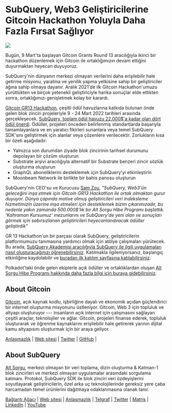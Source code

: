 # SubQuery, Web3 Geliştiricilerine Gitcoin Hackathon Yoluyla Daha Fazla Fırsat Sağlıyor

![](https://miro.medium.com/max/1400/0*LdQoekBCsctSL0Po)

Bugün, 9 Mart'ta başlayan Gitcoin Grants Round 13 aracılığıyla ikinci bir hackathon düzenlemek için Gitcoin ile ortaklığımızın devam ettiğini duyurmaktan heyecan duyuyoruz.

SubQuery'nin dünyanın merkezi olmayan verilerini daha erişilebilir hale getirme misyonu, yaratma ve yenilik yapma yetkisine sahip bir geliştiriciler ağına sahip olmaya dayanır. Aralık 2021'de ilk Gitcoin Hackathon'umuzu yürüttükten ve birçok yetenekli geliştiriciyle harika sonuçlar elde ettikten sonra, ortaklığımızı genişletmek kolay bir karardı.

[Gitcoin GR13 Hackathon](https://gitcoin.co/hackathon/gr13/onboard), çeşitli ödül havuzlarına katkıda bulunan önde gelen blok zinciri projeleriyle 9 - 24 Mart 2022 tarihleri arasında gerçekleşecek. [SubQuery, toplam ödül havuzu 22.000$'a kadar olan dört ödül önerdi](https://gitcoin.co/hackathon/gr13/?org=subquery). Ödüller, projeleri önceden belirlenmiş standartlarda başarıyla tamamlayanlara ve en yaratıcı fikirleri sunanlara veya temel SubQuery SDK'sını geliştirmek için alanlar veya çözenlere verilecektir. Zorlukların kısa bir özeti aşağıdadır:

- Yalnızca son durumdan ziyade blok zincirinin tarihsel durumunu depolayan bir çözüm oluşturun
- Substrate arşivi aracılığıyla alternatif bir Substrate benzeri zincir sözlük oluşturma oluşturun
- GraphQL aboneliklerini desteklemek için SubQuery'yi etkinleştirin
- Moonbeam Network ile birlikte bir bahis panosu oluşturun

SubQuery'nin CEO'su ve Kurucusu [Sam Zou](https://twitter.com/zoujialiu), _"SubQuery, Web3'ün geleceğini inşa etmek için Gitcoin GR13 Hackathon ile ortak olmaktan gurur duyuyor. Dünya çapında motive olmuş geliştiricileri veri indeksleme hizmetimizin üzerine inşa etmeleri için desteklemek bizim çıkarımızadır, bu nedenle yakın zamanda 500.000$'lık bir Alt Sorgu Hibe Programı başlattık. 'Kahraman Kursumuz' mezunlarını ve SubQuery'de yeni olan ve sonuçları görmek için sabırsızlanan geliştiricileri heyecanlandıracak ödüller geliştirdik"_

GR 13 Hackathon'un bir parçası olarak SubQuery, geliştiricilerin platformumuzu tanımasına yardımcı olmak için atölye çalışmaları yürütecek. Bu arada, [SubQuery Akademisi aracılığıyla SubQuery ile ilgili uygulamaları nasıl oluşturacağınızı öğrenebilirsiniz](https://subquery.coassemble.com/unlock/dOKZW6O#/). Katılmakla ilgileniyorsanız, başlangıç etkinliğine kaydolabilir ve [buradan ilk katılım sayfasına katılabilirsiniz](https://gitcoin.co/hackathon/gr13/onboard).

Polkadot'taki önde gelen ekiplerle açık ödüller ve ortaklıklardan oluşan [Alt Sorgu Hibe Programı hakkında daha fazla bilgi için buraya gidebilirsiniz](https://subquery.network/grants).

## About Gitcoin

[Gitcoin](http://www.gitcoin.co), açık kaynak kodlu, işbirliğine dayalı ve ekonomik açıdan güçlendirici bir internet oluşturma misyonunu üstleniyor. Gitcoin, Web 3 için topluluk ve altyapı oluşturuyor --- insanların açık internet için çalışmasını sağlayan çeşitli araçlar, teknolojiler ve ağlar. Gitcoin, projeleri finanse ederek, topluluk oluşturarak ve öğrenme kaynaklarını erişilebilir hale getirerek yarının dijital kamu altyapısını oluşturmak için bir araya geliyor.

[Anlaşmazlık](https://discord.gg/6PZUM3cFpz) | [Web sitesi](http://www.gitcoin.co) | [Twitter](https://twitter.com/gitcoin) | [GitHub](https://github.com/gitcoinco/) |

## About SubQuery

[Alt Sorgu](https://subquery.network), merkezi olmayan bir veri toplama, dizin oluşturma & Katman-1 blok zincirleri ve merkezi olmayan uygulamalar arasındaki sorgulama katmanı. Protokol, SubQuery SDK ile blok zinciri veri özdeyişlerini soyutlayarak geliştiricilerin, özel arka uç teknolojilerinde gereksiz yere çaba harcamadan temel ürünlerini dağıtmaya odaklanmasına olanak tanır.

​​[Bağlantı Ağacı](https://linktr.ee/subquerynetwork) | [Web sitesi](https://subquery.network/) | [Anlaşmazlık](https://discord.com/invite/78zg8aBSMG) | [Telgraf](https://t.me/subquerynetwork) | [Twitter](https://twitter.com/subquerynetwork) | [Matris](https://matrix.to/#/#subquery:matrix.org) | [LinkedIn](https://www.linkedin.com/company/subquery) | [YouTube](https://www.youtube.com/channel/UCi1a6NUUjegcLHDFLr7CqLw)
